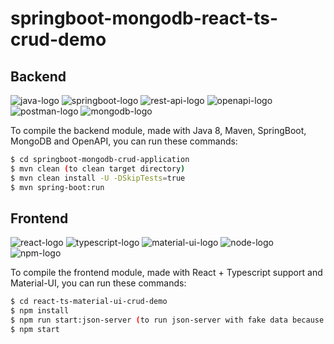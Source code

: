 # springboot-mongodb-react-ts-crud-demo

## Backend
![java-logo](https://img.icons8.com/color/60/000000/java-coffee-cup-logo--v1.png)
![springboot-logo](https://img.icons8.com/color/60/000000/spring-logo.png)
![rest-api-logo](https://img.icons8.com/ultraviolet/60/000000/api-settings.png)
![openapi-logo](https://img.icons8.com/color/60/000000/cloud-function.png)
![postman-logo](https://img.icons8.com/dusk/60/000000/postman-api.png)
![mongodb-logo](https://img.icons8.com/color/60/000000/mongodb.png)

To compile the backend module, made with Java 8, Maven, SpringBoot, MongoDB and OpenAPI, you can run these commands:
```bash
$ cd springboot-mongodb-crud-application
$ mvn clean (to clean target directory)
$ mvn clean install -U -DSkipTests=true
$ mvn spring-boot:run
```

## Frontend
![react-logo](https://img.icons8.com/office/60/000000/react.png)
![typescript-logo](https://img.icons8.com/color/60/000000/typescript.png)
![material-ui-logo](https://img.icons8.com/color/60/000000/material-ui.png)
![node-logo](https://img.icons8.com/color/60/000000/nodejs.png)
![npm-logo](https://img.icons8.com/color/60/000000/npm.png)

To compile the frontend module, made with React + Typescript support and Material-UI, you can run these commands:
```bash
$ cd react-ts-material-ui-crud-demo
$ npm install
$ npm run start:json-server (to run json-server with fake data because Java backend cannot deployed in some cloud platforms)
$ npm start
```
